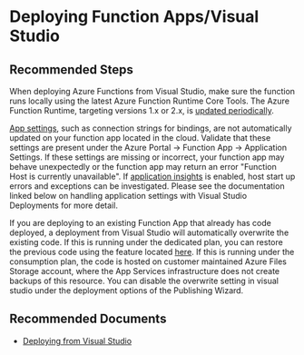 <properties
	pageTitle="Deploying Function Apps/Visual Studio"
	description="Deploying Function Apps/Visual Studio"
	service="microsoft.web"
	resource="functions"
	authors="cts-shrahman, cts-shrahman"
    ms.author="shrahman,jebrook"
	displayOrder="5"
	selfHelpType="generic"
	supportTopicIds="32630472"
	resourceTags=""
	productPesIds="16072"
	cloudEnvironments="public, Fairfax"
	articleId="a9de5714-95a8-4000-a954-99340a094c53"
/>

# Deploying Function Apps/Visual Studio

## **Recommended Steps**

When deploying Azure Functions from Visual Studio, make sure the function runs locally using the latest Azure Function Runtime Core Tools. The Azure Function Runtime, targeting versions 1.x or 2.x, is [updated periodically](https://github.com/Azure/app-service-announcements/issues).

[App settings](https://docs.microsoft.com/azure/azure-functions/functions-develop-vs#function-app-settings), such as connection strings for bindings, are not automatically updated on your function app located in the cloud. Validate that these settings are present under the Azure Portal -> Function App -> Application Settings. If these settings are missing or incorrect, your function app may behave unexpectedly or the function app may return an error "Function Host is currently unavailable". If [application insights](https://docs.microsoft.com/azure/azure-functions/functions-monitoring#query-telemetry-data) is enabled, host start up errors and exceptions can be investigated. Please see the documentation linked below on handling application settings with Visual Studio Deployments for more detail.<br>

If you are deploying to an existing Function App that already has code deployed, a deployment from Visual Studio will automatically overwrite the existing code. If this is running under the dedicated plan, you can restore the previous code using the feature located [here](https://docs.microsoft.com/azure/app-service/app-service-web-restore-snapshots). If this is running under the consumption plan, the code is hosted on customer maintained Azure Files Storage account, where the App Services infrastructure does not create backups of this resource. You can disable the overwrite setting in visual studio under the deployment options of the Publishing Wizard.<br>

## **Recommended Documents**

* [Deploying from Visual Studio](https://docs.microsoft.com/azure/azure-functions/functions-develop-vs#publish-to-azure)


